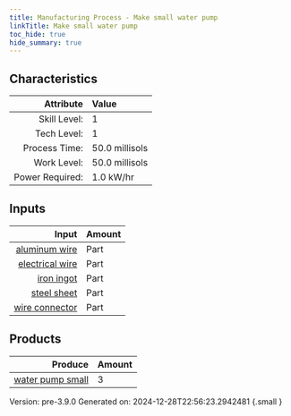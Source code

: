 ```yaml
---
title: Manufacturing Process - Make small water pump
linkTitle: Make small water pump
toc_hide: true
hide_summary: true
---
```



## Characteristics

| Attribute      | Value |
|--------:|:------|
|Skill Level:|1|
|Tech Level:|1|
|Process Time:|50.0 millisols|
|Work Level:|50.0 millisols|
|Power Required:|1.0 kW/hr|

## Inputs

| Input      | Amount |
|--------:|:------|
|[aluminum wire](/docs/definitions/part/aluminum-wire)|Part|6|
|[electrical wire](/docs/definitions/part/electrical-wire)|Part|6|
|[iron ingot](/docs/definitions/part/iron-ingot)|Part|1|
|[steel sheet](/docs/definitions/part/steel-sheet)|Part|1|
|[wire connector](/docs/definitions/part/wire-connector)|Part|6|

## Products


| Produce      | Amount |
|--------:|:------|
|[water pump small](/docs/definitions/part/water-pump-small)|3|


Version: pre-3.9.0 Generated on: 2024-12-28T22:56:23.2942481
{.small }

